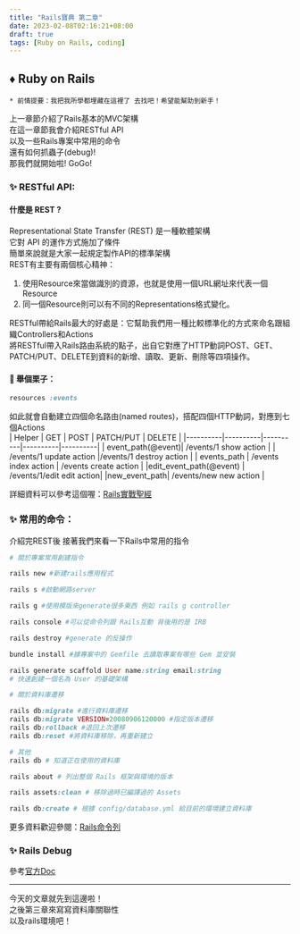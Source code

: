 ```yaml
---
title: "Rails寶典 第二章"
date: 2023-02-08T02:16:21+08:00
draft: true
tags: [Ruby on Rails, coding]
---
```


## ♦️ Ruby on Rails   
`* 前情提要：我把我所學都埋藏在這裡了 去找吧！希望能幫助到新手！ `

上一章節介紹了Rails基本的MVC架構     
在這一章節我會介紹RESTful API     
以及一些Rails專案中常用的命令     
還有如何抓蟲子(debug)!  
那我們就開始啦! GoGo!   
### ✨ RESTful API:
#### 什麼是 REST ?
Representational State Transfer (REST) 是一種軟體架構     
它對 API 的運作方式施加了條件     
簡單來說就是大家一起規定製作API的標準架構   
REST有主要有兩個核心精神：      
1. 使用Resource來當做識別的資源，也就是使用一個URL網址來代表一個Resource      
2. 同一個Resource則可以有不同的Representations格式變化。        

RESTful帶給Rails最大的好處是：它幫助我們用一種比較標準化的方式來命名跟組織Controllers和Actions      
將RESTful帶入Rails路由系統的點子，出自它對應了HTTP動詞POST、GET、PATCH/PUT、DELETE到資料的新增、讀取、更新、刪除等四項操作。    

#### 🌰 舉個栗子：
```ruby
resources :events
``` 
如此就會自動建立四個命名路由(named routes)，搭配四個HTTP動詞，對應到七個Actions       
| Helper | GET | POST | PATCH/PUT | DELETE | 
|----------|----------|----------|----------|----------|
| event_path(@event)| /events/1   show action |    | /events/1  update action |/events/1 destroy action |
| events_path | /events index action |  /events create action |
|edit_event_path(@event) | /events/1/edit edit action|
|new_event_path|	/events/new new action |

詳細資料可以參考這個喔：[Rails實戰聖經](https://ihower.tw/rails/restful.html)

### ✨ 常用的命令：
介紹完REST後 接著我們來看一下Rails中常用的指令 
     
```ruby
# 關於專案常用創建指令

rails new #新建rails應用程式

rails s #啟動網路server

rails g #使用模版來generate很多東西 例如 rails g controller

rails console #可以從命令列跟 Rails互動 背後用的是 IRB

rails destroy #generate 的反操作

bundle install #據專案中的 Gemfile 去讀取專案有哪些 Gem 並安裝

rails generate scaffold User name:string email:string
# 快速創建一個名為 User 的基礎架構
```
```ruby
# 關於資料庫遷移 

rails db:migrate #進行資料庫遷移
rails db:migrate VERSION=20080906120000 #指定版本遷移
rails db:rollback #退回上次遷移
rails db:reset #將資料庫移除，再重新建立
```

```ruby
# 其他
rails db # 知道正在使用的資料庫

rails about # 列出整個 Rails 框架與環境的版本

rails assets:clean # 移除過時已編譯過的 Assets

rails db:create # 根據 config/database.yml 給目前的環境建立資料庫
```
更多資料歡迎參閱：[Rails命令列](https://rails.ruby.tw/command_line.html)
### ✨ Rails Debug
參考[官方Doc](https://rails.ruby.tw/debugging_rails_applications.html)

-------
        
今天的文章就先到這邊啦！      
之後第三章來寫寫資料庫關聯性    
以及rails環境吧！

